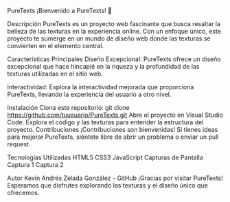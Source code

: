 PureTexts
¡Bienvenido a PureTexts! 🚀

Descripción
PureTexts es un proyecto web fascinante que busca resaltar la belleza de las texturas en la experiencia online. Con un enfoque único, este proyecto te sumerge en un mundo de diseño web donde las texturas se convierten en el elemento central.

Características Principales
Diseño Excepcional: PureTexts ofrece un diseño excepcional que hace hincapié en la riqueza y la profundidad de las texturas utilizadas en el sitio web.

Interactividad: Explora la interactividad mejorada que proporciona PureTexts, llevando la experiencia del usuario a otro nivel.

Instalación
Clona este repositorio: git clone https://github.com/tuusuario/PureTexts.git
Abre el proyecto en Visual Studio Code.
Explora el código y las texturas para entender la estructura del proyecto.
Contribuciones
¡Contribuciones son bienvenidas! Si tienes ideas para mejorar PureTexts, siéntete libre de abrir un problema o enviar un pull request.

Tecnologías Utilizadas
HTML5
CSS3
JavaScript
Capturas de Pantalla
Captura 1
Captura 2

Autor
Kevin Andrés Zelada González - GitHub
¡Gracias por visitar PureTexts! Esperamos que disfrutes explorando las texturas y el diseño único que ofrecemos.
